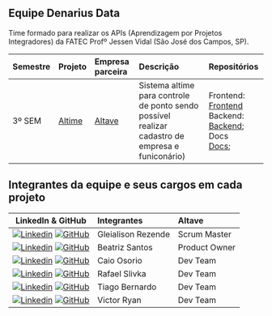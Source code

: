 ## Equipe Denarius Data

Time formado para realizar os APIs (Aprendizagem por Projetos Integradores) da FATEC Profº Jessen Vidal (São José dos Campos, SP).

<div align="center">

| Semestre | Projeto                                                                  | Empresa parceira                               | Descrição                                                                                                                                                                                                             | Repositórios                                                                                                                                                                                                                                                                                                                                                                                                                                                                                                                                                       |
| :------- | :----------------------------------------------------------------------- | :--------------------------------------------- | :-------------------------------------------------------------------------------------------------------------------------------------------------------------------------------------------------------------------- | :----------------------------------------------------------------------------------------------------------------------------------------------------------------------------------------------------------------------------------------------------------------------------------------------------------------------------------------------------------------------------------------------------------------------------------------------------------------------------------------------------------------------------------------------------------------- |
| 3º SEM   | [Altime](https://github.com/DenariusData/API-3SEM) | [Altave](https://altave.com.br/nossa-historia/)             | Sistema altime para controle de ponto sendo possível realizar cadastro de empresa e funiconário) | Frontend: <a href="https://github.com/DenariusData/DenariusData-Front/tree/Sprint-3">Frontend<a/> <br> Backend: <br> <a href="https://github.com/DenariusData/DenariusData-Back/tree/Sprint-3">Backend<a/>; <br> Docs <br><a href="https://github.com/DenariusData/DenariusData-docs">Docs<a/>; |

</div>


## Integrantes da equipe e seus cargos em cada projeto

<div align="left">

|      LinkedIn & GitHub | Integrantes                 | Altave        |
| :-------------------------------------------------------------------------------------------------------------------------------------------------------------------------------------------------------------------------------------------------------------------------------------------------------------: | :-------------------------- | :------------ |
|     [![Linkedin](https://img.shields.io/badge/Linkedin-blue?style=flat-square&logo=Linkedin&logoColor=white)]([https://www.linkedin.com/in/drisabelles](https://www.linkedin.com/in/gleialison-rezende-835453b0/)) [![GitHub](https://img.shields.io/badge/GitHub-111217?style=flat-square&logo=github&logoColor=white)](https://github.com/Glei-Rezende)     | Gleialison Rezende                | Scrum Master  |
|     [![Linkedin](https://img.shields.io/badge/Linkedin-blue?style=flat-square&logo=Linkedin&logoColor=white)](https://www.linkedin.com/in/beatriz-santos-0b6773220/) [![GitHub](https://img.shields.io/badge/GitHub-111217?style=flat-square&logo=github&logoColor=white)](https://github.com/BeatrizSantos00)  | Beatriz Santos              | Product Owner |
|     [![Linkedin](https://img.shields.io/badge/Linkedin-blue?style=flat-square&logo=Linkedin&logoColor=white)]([https://www.linkedin.com/in/gioliveirass](https://www.linkedin.com/in/caio-o-a67224200/)) [![GitHub](https://img.shields.io/badge/GitHub-111217?style=flat-square&logo=github&logoColor=white)](https://github.com/User-Business)              | Caio Osorio                       | Dev Team      |
|     [![Linkedin](https://img.shields.io/badge/Linkedin-blue?style=flat-square&logo=Linkedin&logoColor=white)](https://www.linkedin.com/in/rafael-lopes-slivka-07753326a/) [![GitHub](https://img.shields.io/badge/GitHub-111217?style=flat-square&logo=github&logoColor=white)](https://github.com/rafaslivka)  | Rafael Slivka               | Dev Team      |
|     [![Linkedin](https://img.shields.io/badge/Linkedin-blue?style=flat-square&logo=Linkedin&logoColor=white)](https://www.linkedin.com/in/tiagobernardosantos/) [![GitHub](https://img.shields.io/badge/GitHub-111217?style=flat-square&logo=github&logoColor=white)](https://github.com/TiagoBernardoSantos)   | Tiago Bernardo              | Dev Team      |
|     [![Linkedin](https://img.shields.io/badge/Linkedin-blue?style=flat-square&logo=Linkedin&logoColor=white)](https://www.linkedin.com/in/victor-ryan-51738b261) [![GitHub](https://img.shields.io/badge/GitHub-111217?style=flat-square&logo=github&logoColor=white)](https://github.com/yzvictorr)            | Victor Ryan                 | Dev Team      |

</div>
